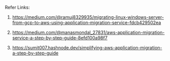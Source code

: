 Refer Links:

1) https://medium.com/@ramuj8329935/migrating-linux-windows-server-from-gcp-to-aws-using-application-migration-service-fdcb429502ea
   
2) https://medium.com/@manasmondal_27831/aws-application-migration-service-a-step-by-step-guide-8efd100a98f7

3) https://sumit007.hashnode.dev/simplifying-aws-application-migration-a-step-by-step-guide
